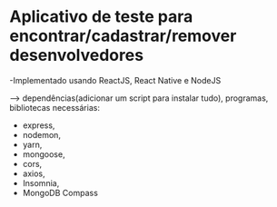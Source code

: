 # Aplicativo de teste para encontrar/cadastrar/remover desenvolvedores 
-Implementado usando ReactJS, React Native e NodeJS


--> dependências(adicionar um script para instalar tudo), programas, bibliotecas necessárias:
  - express,
  - nodemon, 
  - yarn, 
  - mongoose,
  - cors,
  - axios,
  - Insomnia,
  - MongoDB Compass
